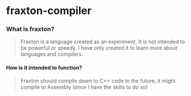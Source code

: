 # fraxton-compiler


### What is fraxton?
> Fraxton is a language created as an experiment. It is not intended to be powerful or speedy.
> I have only created it to learn more about languages and compilers.


#### How is it intended to function?
> Fraxton should compile down to C++ code
> In the future, it might compile to Assembly (once I have the skills to do so)

